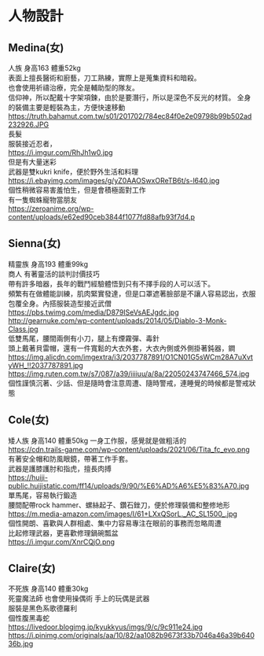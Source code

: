 # 人物設計

## Medina(女)
人族 身高163 體重52kg  
表面上擅長醫術和廚藝，刀工熟練，實際上是蒐集資料和暗殺。  
也會使用祈禱治療，完全是輔助型的隊友。  
信仰神，所以配戴十字架項鍊，由於是要潛行，所以是深色不反光的材質。
全身的裝備主要是輕裝為主，方便快速移動  
https://truth.bahamut.com.tw/s01/201702/784ec84f0e2e09798b99b502ad232926.JPG  
長髮  
服裝接近忍者，  
https://i.imgur.com/RhJh1w0.jpg  
但是有大量迷彩  
武器是雙kukri knife，便於野外生活和料理  
https://i.ebayimg.com/images/g/yZ0AAOSwxOReTB6t/s-l640.jpg  
個性稍微容易害羞怕生，但是會積極面對工作  
有一隻蜘蛛寵物當朋友  
https://zeroanime.org/wp-content/uploads/e62ed90ceb3844f1077fd88afb93f7d4.p  

## Sienna(女)
精靈族 身高193 體重99kg  
商人 有著靈活的談判討價技巧   
帶有許多暗器，長年的戰鬥經驗體悟到只有不擇手段的人可以活下。  
頻繁有在做體能訓練，肌肉緊實發達，但是口罩遮著臉部是不讓人容易認出，衣服包覆全身。內搭服裝造型接近武僧  
https://pbs.twimg.com/media/D879ISeVsAEJgdc.jpg  
http://gearnuke.com/wp-content/uploads/2014/05/Diablo-3-Monk-Class.jpg  
低雙馬尾，腰間兩側有小刀，腿上有煙霧彈、毒針  
頭上戴著貝雷帽，還有一件寬鬆的大衣外套，大衣內側或外側掛著鈍器，鐧  
https://img.alicdn.com/imgextra/i3/2037787891/O1CN01G5sWCm28A7uXvtyWH_!!2037787891.jpg  
https://img.ruten.com.tw/s7/087/a39/iiiiuu/a/8a/22050243747466_574.jpg  
個性謹慎沉著、少話、但是隨時會注意周遭、隨時警戒，連睡覺的時候都是警戒狀態

## Cole(女)
矮人族 身高140 體重50kg
一身工作服，感覺就是做粗活的  
https://cdn.trails-game.com/wp-content/uploads/2021/06/Tita_fc_evo.png  
有著安全帽和防風眼鏡，帶著工作手套。  
武器是護膝護肘和指虎，擅長肉搏  
https://huiji-public.huijistatic.com/ff14/uploads/9/90/%E6%AD%A6%E5%83%A70.jpg  
單馬尾，容易執行鍛造  
腰間配帶rock hammer、螺絲起子、鑽石銼刀，便於修理裝備和整修地形  
https://m.media-amazon.com/images/I/61+LXxQSorL._AC_SL1500_.jpg  
個性開朗、喜歡與人群相處、集中力容易專注在眼前的事務而忽略周遭  
比起修理武器，更喜歡修理鍋碗瓢盆  
https://i.imgur.com/XnrCQjO.png  

## Claire(女)
不死族 身高140 體重30kg  
死靈魔法師 也會使用操偶術 手上的玩偶是武器  
服裝是黑色系歌德羅利  
個性腹黑毒蛇  
https://livedoor.blogimg.jp/kyukkyus/imgs/9/c/9c911e24.jpg  
https://i.pinimg.com/originals/aa/10/82/aa1082b9673f33b7046a46a39b64036b.jpg  

